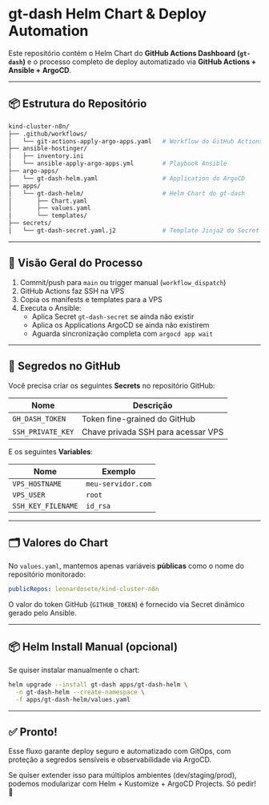 # gt-dash Helm Chart & Deploy Automation

Este repositório contém o Helm Chart do **GitHub Actions Dashboard (`gt-dash`)** e o processo completo de deploy automatizado via **GitHub Actions + Ansible + ArgoCD**.

---

## 📦 Estrutura do Repositório

```bash
kind-cluster-n8n/
├── .github/workflows/
│   └── git-actions-apply-argo-apps.yaml   # Workflow do GitHub Actions
├── ansible-hostinger/
│   ├── inventory.ini
│   └── ansible-apply-argo-apps.yml        # Playbook Ansible
├── argo-apps/
│   └── gt-dash-helm.yaml                  # Application do ArgoCD
├── apps/
│   └── gt-dash-helm/                      # Helm Chart do gt-dash
│       ├── Chart.yaml
│       ├── values.yaml
│       └── templates/
├── secrets/
│   └── gt-dash-secret.yaml.j2             # Template Jinja2 do Secret
```

---

## 🚀 Visão Geral do Processo

1. Commit/push para `main` ou trigger manual (`workflow_dispatch`)
2. GitHub Actions faz SSH na VPS
3. Copia os manifests e templates para a VPS
4. Executa o Ansible:
   - Aplica Secret `gt-dash-secret` se ainda não existir
   - Aplica os Applications ArgoCD se ainda não existirem
   - Aguarda sincronização completa com `argocd app wait`

---

## 🔐 Segredos no GitHub

Você precisa criar os seguintes **Secrets** no repositório GitHub:

| Nome               | Descrição                        |
|--------------------|----------------------------------|
| `GH_DASH_TOKEN`    | Token fine-grained do GitHub     |
| `SSH_PRIVATE_KEY`  | Chave privada SSH para acessar VPS |

E os seguintes **Variables**:

| Nome               | Exemplo                         |
|--------------------|----------------------------------|
| `VPS_HOSTNAME`     | `meu-servidor.com`              |
| `VPS_USER`         | `root`                          |
| `SSH_KEY_FILENAME` | `id_rsa`                        |

---

## 🗂️ Valores do Chart

No `values.yaml`, mantemos apenas variáveis **públicas** como o nome do repositório monitorado:

```yaml
publicRepos: leonardosete/kind-cluster-n8n
```

O valor do token GitHub (`GITHUB_TOKEN`) é fornecido via Secret dinâmico gerado pelo Ansible.

---

## 📦 Helm Install Manual (opcional)

Se quiser instalar manualmente o chart:

```bash
helm upgrade --install gt-dash apps/gt-dash-helm \
  -n gt-dash-helm --create-namespace \
  -f apps/gt-dash-helm/values.yaml
```

---

## ✅ Pronto!

Esse fluxo garante deploy seguro e automatizado com GitOps, com proteção a segredos sensíveis e observabilidade via ArgoCD.

Se quiser extender isso para múltiplos ambientes (dev/staging/prod), podemos modularizar com Helm + Kustomize + ArgoCD Projects. Só pedir! 🚀
